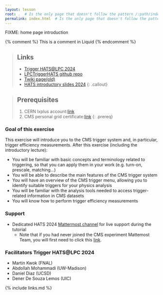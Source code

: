 ```yaml
---
layout: lesson
root: .  # Is the only page that doesn't follow the pattern /:path/index.html
permalink: index.html  # Is the only page that doesn't follow the pattern /:path/index.html
---
```

FIXME: home page introduction

<!-- this is an html comment -->

{% comment %} This is a comment in Liquid {% endcomment %}

> ## Links
> * [Trigger HATS@LPC 2024](https://indico.cern.ch/event/1443889/)
> * [LPCTriggerHATS github repo](https://github.com/kakwok/LPCTriggerHATS)
> * [Twiki page(old)](https://twiki.cern.ch/twiki/bin/viewauth/CMS/SWGuideCMSDataAnalysisSchoolLPC2023TriggerExercise)
> * [HATS introductory slides 2024](https://indico.cern.ch/event/1443871/attachments/2906926/5099492/General%20HATS@LPC%202024%20Introductory%20Remarks.pdf)
{: .callout}

> ## Prerequisites
> 1. CERN lxplus account:[link](https://uscms.org/uscms_at_work/physics/computing/getstarted/index.shtml#GetCERNAcct) 
> 2. CMS personal grid certificate:[link](https://uscms.org/uscms_at_work/physics/computing/getstarted/get_grid_cert.shtml) 
{: .prereq}

### Goal of this exercise

This exercise will introduce you to the CMS trigger system and, in particular, trigger efficiency measurements. After this exercise (including the introductory lecture):

 * You will be familiar with basic concepts and terminology related to triggering, so that you can apply them in your work (e.g. turn-on, prescale, matching...)
 * You will be able to describe the main features of the CMS trigger system
 * You will have an overview of the CMS trigger menu, allowing you to identify suitable triggers for your physics analysis
 * You will be familiar with the analysis tools needed to access trigger-related information in CMS datasets
 * You will know how to perform trigger efficiency measurements

### Support

 * Dedicated HATS 2024 [Mattermost channel](https://mattermost.web.cern.ch/cms-exp/channels/hatslpc-2024) for live support during the tutorial 
   * Note that if you had never joined the CMS experiment Mattemost Team, you will first need to click this [link](https://mattermost.web.cern.ch/signup_user_complete/?id=sccjd35i7f8wde4nogq46ooipa). 

### Facilitators Trigger HATS@LPC 2024

* Martin Kwok (FNAL)
* Abdollah Mohammadi (UW-Madison)
* Daniel Diaz (UCSD)
* Dener De Souza Lemos (UIC)

{% include links.md %}
